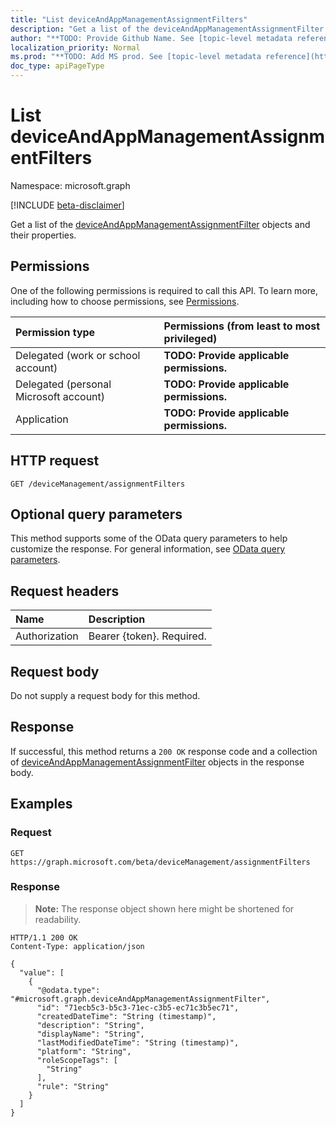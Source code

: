 ```yaml
---
title: "List deviceAndAppManagementAssignmentFilters"
description: "Get a list of the deviceAndAppManagementAssignmentFilter objects and their properties."
author: "**TODO: Provide Github Name. See [topic-level metadata reference](https://msgo.azurewebsites.net/add/document/guidelines/metadata.html#topic-level-metadata)**"
localization_priority: Normal
ms.prod: "**TODO: Add MS prod. See [topic-level metadata reference](https://msgo.azurewebsites.net/add/document/guidelines/metadata.html#topic-level-metadata)**"
doc_type: apiPageType
---
```


# List deviceAndAppManagementAssignmentFilters
Namespace: microsoft.graph

[!INCLUDE [beta-disclaimer](../../includes/beta-disclaimer.md)]

Get a list of the [deviceAndAppManagementAssignmentFilter](../resources/deviceandappmanagementassignmentfilter.md) objects and their properties.

## Permissions
One of the following permissions is required to call this API. To learn more, including how to choose permissions, see [Permissions](/graph/permissions-reference).

|Permission type|Permissions (from least to most privileged)|
|:---|:---|
|Delegated (work or school account)|**TODO: Provide applicable permissions.**|
|Delegated (personal Microsoft account)|**TODO: Provide applicable permissions.**|
|Application|**TODO: Provide applicable permissions.**|

## HTTP request

<!-- {
  "blockType": "ignored"
}
-->
``` http
GET /deviceManagement/assignmentFilters
```

## Optional query parameters
This method supports some of the OData query parameters to help customize the response. For general information, see [OData query parameters](/graph/query-parameters).

## Request headers
|Name|Description|
|:---|:---|
|Authorization|Bearer {token}. Required.|

## Request body
Do not supply a request body for this method.

## Response

If successful, this method returns a `200 OK` response code and a collection of [deviceAndAppManagementAssignmentFilter](../resources/deviceandappmanagementassignmentfilter.md) objects in the response body.

## Examples

### Request
<!-- {
  "blockType": "request",
  "name": "list_deviceandappmanagementassignmentfilter"
}
-->
``` http
GET https://graph.microsoft.com/beta/deviceManagement/assignmentFilters
```


### Response
>**Note:** The response object shown here might be shortened for readability.
<!-- {
  "blockType": "response",
  "truncated": true,
  "@odata.type": "Collection(microsoft.graph.deviceAndAppManagementAssignmentFilter)"
}
-->
``` http
HTTP/1.1 200 OK
Content-Type: application/json

{
  "value": [
    {
      "@odata.type": "#microsoft.graph.deviceAndAppManagementAssignmentFilter",
      "id": "71ecb5c3-b5c3-71ec-c3b5-ec71c3b5ec71",
      "createdDateTime": "String (timestamp)",
      "description": "String",
      "displayName": "String",
      "lastModifiedDateTime": "String (timestamp)",
      "platform": "String",
      "roleScopeTags": [
        "String"
      ],
      "rule": "String"
    }
  ]
}
```

